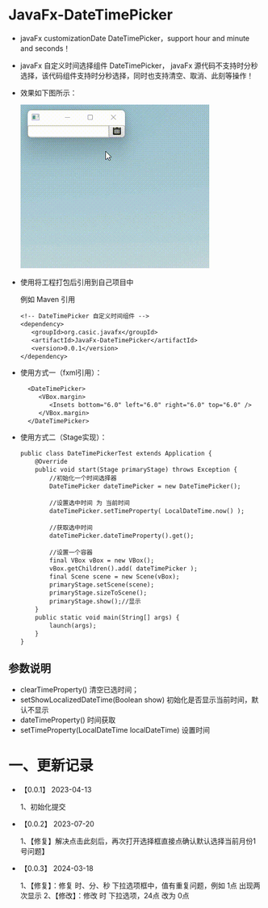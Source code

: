 # JavaFx-DateTimePicker
- javaFx customizationDate DateTimePicker，support hour and minute and seconds！
- javaFx 自定义时间选择组件 DateTimePicker， javaFx 源代码不支持时分秒选择，该代码组件支持时分秒选择，同时也支持清空、取消、此刻等操作！
- 效果如下图所示：

    ![image](static/1.gif)
- 使用将工程打包后引用到自己项目中
  
  例如 Maven 引用
  ```
  <!-- DateTimePicker 自定义时间组件 -->
  <dependency>
     <groupId>org.casic.javafx</groupId>
     <artifactId>JavaFx-DateTimePicker</artifactId>
     <version>0.0.1</version>
  </dependency>
  
  ```

- 使用方式一（fxml引用）： 

    ```
      <DateTimePicker>
         <VBox.margin>
            <Insets bottom="6.0" left="6.0" right="6.0" top="6.0" />
         </VBox.margin>
      </DateTimePicker>
    ```
  
- 使用方式二（Stage实现）：
     ```
  public class DateTimePickerTest extends Application {
         @Override
         public void start(Stage primaryStage) throws Exception {
             //初始化一个时间选择器
             DateTimePicker dateTimePicker = new DateTimePicker();

             //设置选中时间 为 当前时间
             dateTimePicker.setTimeProperty( LocalDateTime.now() );

             //获取选中时间
             dateTimePicker.dateTimeProperty().get();

             //设置一个容器
             final VBox vBox = new VBox();
             vBox.getChildren().add( dateTimePicker );
             final Scene scene = new Scene(vBox);
             primaryStage.setScene(scene);
             primaryStage.sizeToScene();
             primaryStage.show();//显示
         }
         public static void main(String[] args) {
             launch(args);
         }
  }  
  ```


## 参数说明
  - clearTimeProperty() 清空已选时间；
  - setShowLocalizedDateTime(Boolean show) 初始化是否显示当前时间，默认不显示
  - dateTimeProperty() 时间获取
  - setTimeProperty(LocalDateTime localDateTime)  设置时间


# 一、更新记录
- 【0.0.1】 2023-04-13

  1、初始化提交


- 【0.0.2】 2023-07-20

  1、【修复】解决点击此刻后，再次打开选择框直接点确认默认选择当前月份1号问题】


- 【0.0.3】 2024-03-18

  1、【修复】：修复 时、分、秒 下拉选项框中，值有重复问题，例如 1点 出现两次显示
  2、【修改】：修改 时 下拉选项，24点 改为 0点